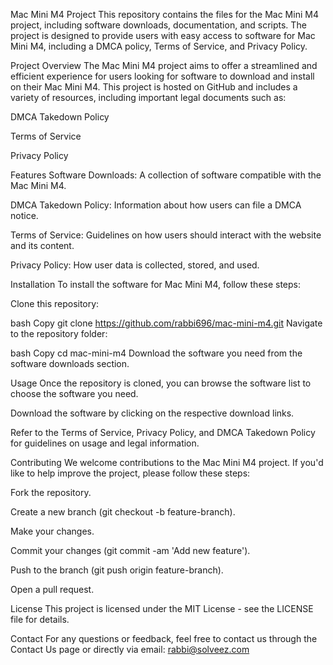 Mac Mini M4 Project
This repository contains the files for the Mac Mini M4 project, including software downloads, documentation, and scripts. The project is designed to provide users with easy access to software for Mac Mini M4, including a DMCA policy, Terms of Service, and Privacy Policy.

Project Overview
The Mac Mini M4 project aims to offer a streamlined and efficient experience for users looking for software to download and install on their Mac Mini M4. This project is hosted on GitHub and includes a variety of resources, including important legal documents such as:

DMCA Takedown Policy

Terms of Service

Privacy Policy

Features
Software Downloads: A collection of software compatible with the Mac Mini M4.

DMCA Takedown Policy: Information about how users can file a DMCA notice.

Terms of Service: Guidelines on how users should interact with the website and its content.

Privacy Policy: How user data is collected, stored, and used.

Installation
To install the software for Mac Mini M4, follow these steps:

Clone this repository:

bash
Copy
git clone https://github.com/rabbi696/mac-mini-m4.git
Navigate to the repository folder:

bash
Copy
cd mac-mini-m4
Download the software you need from the software downloads section.

Usage
Once the repository is cloned, you can browse the software list to choose the software you need.

Download the software by clicking on the respective download links.

Refer to the Terms of Service, Privacy Policy, and DMCA Takedown Policy for guidelines on usage and legal information.

Contributing
We welcome contributions to the Mac Mini M4 project. If you'd like to help improve the project, please follow these steps:

Fork the repository.

Create a new branch (git checkout -b feature-branch).

Make your changes.

Commit your changes (git commit -am 'Add new feature').

Push to the branch (git push origin feature-branch).

Open a pull request.

License
This project is licensed under the MIT License - see the LICENSE file for details.

Contact
For any questions or feedback, feel free to contact us through the Contact Us page or directly via email: rabbi@solveez.com
